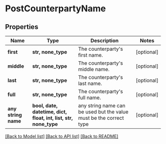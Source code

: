 # PostCounterpartyName


## Properties
Name | Type | Description | Notes
------------ | ------------- | ------------- | -------------
**first** | **str, none_type** | The counterparty&#39;s first name. | [optional] 
**middle** | **str, none_type** | The counterparty&#39;s middle name. | [optional] 
**last** | **str, none_type** | The counterparty&#39;s last name. | [optional] 
**full** | **str, none_type** | The counterparty&#39;s full name. | [optional] 
**any string name** | **bool, date, datetime, dict, float, int, list, str, none_type** | any string name can be used but the value must be the correct type | [optional]

[[Back to Model list]](../README.md#documentation-for-models) [[Back to API list]](../README.md#documentation-for-api-endpoints) [[Back to README]](../README.md)


